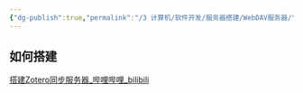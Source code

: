 ```yaml
---
{"dg-publish":true,"permalink":"/3 计算机/软件开发/服务器搭建/WebDAV服务器/","title":"WebDAV服务器"}
---
```



## 如何搭建
[搭建Zotero同步服务器\_哔哩哔哩\_bilibili](https://www.bilibili.com/video/BV1WN411a7ru/?buvid=XY630CE669F34078F341989B1EE06E60B0127&is_story_h5=false&mid=g8UDjEqHIS5oCexxb9oAEQ%3D%3D&p=1&plat_id=116&share_from=ugc&share_medium=android&share_plat=android&share_session_id=e5a62630-82ba-45e6-98b6-b84d9457792c&share_source=COPY&share_tag=s_i&timestamp=1692152223&unique_k=znLBHuv&up_id=3493077066975736&vd_source=20cb3e7c6ad3d64f0eb2d763ff005080)